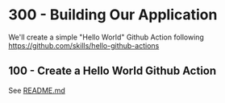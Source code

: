 # 300 - Building Our Application

We'll create a simple "Hello World" Github Action following https://github.com/skills/hello-github-actions

## 100 - Create a Hello World Github Action

See [README.md](./100/README.md)
